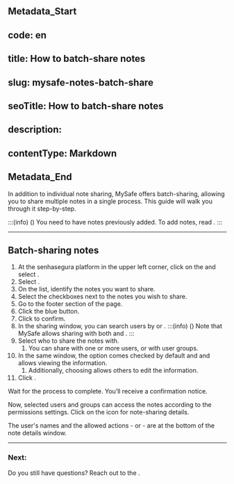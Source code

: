 ## Metadata_Start 
## code: en
## title: How to batch-share notes 
## slug: mysafe-notes-batch-share 
## seoTitle: How to batch-share notes 
## description:  
## contentType: Markdown 
## Metadata_End
In addition to individual note sharing, MySafe offers batch-sharing, allowing you to share multiple notes in a single process. This guide will walk you through it step-by-step.

:::(info) ()
You need to have notes previously added. To add notes, read .
:::
* * *

## Batch-sharing notes

1. At the senhasegura platform in the upper left corner, click on the  and select .
2. Select .
3. On the list, identify the notes you want to share. 
4. Select the checkboxes next to the notes you wish to share.
5. Go to the footer section of the page.
6. Click the  blue button.
7. Click  to confirm.
8. In the sharing window, you can search users by  or .
    :::(info) ()
    Note that MySafe allows sharing with both  and .
    :::
9. Select who to share the notes with.
    1. You can share with one or more users, or with user groups.
10. In the same window, the  option comes checked by default and and allows viewing the information.
    1. Additionally, choosing  allows others to edit the information.
11. Click .

Wait for the process to complete. You’ll receive a confirmation notice.

Now, selected users and groups can access the notes according to the permissions settings. Click on the  icon for note-sharing details. 

The user's names and the allowed actions -  or  - are at the bottom of the note details window.
***

### Next:


Do you still have questions? Reach out to the .


